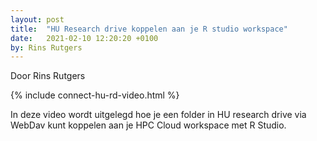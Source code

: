 ```yaml
---
layout: post
title:  "HU Research drive koppelen aan je R studio workspace"
date:   2021-02-10 12:20:20 +0100
by: Rins Rutgers
---
```


Door Rins Rutgers

{% include connect-hu-rd-video.html %}

In deze video wordt uitgelegd hoe je een folder in HU research drive via WebDav kunt koppelen aan je HPC Cloud workspace met R Studio.

 




